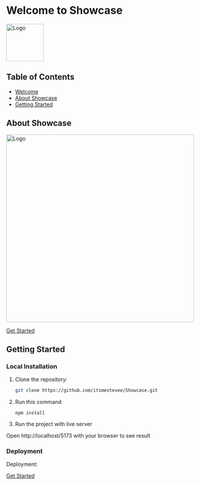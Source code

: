 # Welcome to Showcase

<img src="https://test16-inky.vercel.app/logoHomepage.png" alt="Logo" width="100"/>

## Table of Contents
- [Welcome](#welcome)
- [About Showcase](#about-showcase)
- [Getting Started](#getting-started)

## About Showcase

<img src="https://cdn.pixabay.com/photo/2024/08/17/10/19/10-19-04-197_960_720.png" alt="Logo" width="500"/>


[Get Started](#getting-started)

## Getting Started

### Local Installation
1. Clone the repository:
   ```bash
   git clone https://github.com/itsmestevee/Showcase.git

2. Run this command
    ```bases 
    npm install

3. Run the project with live server

Open http://localhost/5173 with your browser to see result

### Deployment

Deployment: 

[Get Started](#getting-started)
